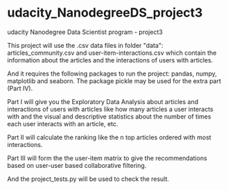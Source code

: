 # udacity_NanodegreeDS_project3
udacity Nanodegree Data Scientist program -  project3

This project will use the .csv data files in folder "data": articles_community.csv and user-item-interactions.csv which contain the information about the articles and the interactions of users with articles.

And it requires the following packages to run the project: pandas, numpy, matplotlib and seaborn. The package pickle may be used for the extra part (Part IV).

Part I will give you the Exploratory Data Analysis about articles and interactions of users with articles like how many articles a user interacts with and the visual and descriptive statistics about the number of times each user interacts with an article, etc.

Part II will calculate the ranking like the n top articles ordered with most interactions.

Part III will form the the user-item matrix to give the recommendations based on user-user based collaborative filtering.

And the project_tests.py will be used to check the result.
